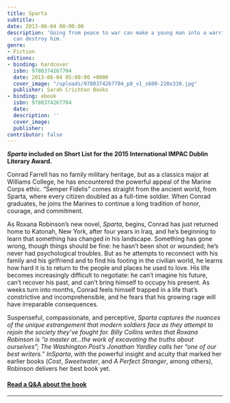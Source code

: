 ```yaml
---
title: Sparta
subtitle: 
date: 2013-06-04 00:00:00
description: 'Going from peace to war can make a young man into a warrior. Going from war to peace
  can destroy him.'
genre:
- Fiction
editions:
- binding: hardcover
  isbn: 9780374267704
  date: 2013-06-04 05:00:00 +0000  
  cover_image: "/uploads/9780374267704_p0_v1_s600-220x330.jpg"
  publisher: Sarah Crichton Books
- binding: ebook
  isbn: 9780374267704
  date: 
  description: ''
  cover_image: 
  publisher: 
contributor: false
---
```

**_Sparta_ included on Short List for the 2015 International IMPAC Dublin Literary Award.**

Conrad Farrell has no family military heritage, but as a classics major at Williams College, he has encountered the powerful appeal of the Marine Corps ethic. “Semper Fidelis” comes straight from the ancient world, from Sparta, where every citizen doubled as a full-time soldier. When Conrad graduates, he joins the Marines to continue a long tradition of honor, courage, and commitment.

As Roxana Robinson’s new novel,&nbsp;*Sparta*, begins, Conrad has just returned home to Katonah, New York, after four years in Iraq, and he’s beginning to learn that something has changed in his landscape. Something has gone wrong, though things should be fine: he hasn’t been shot or wounded; he’s never had psychological troubles. But as he attempts to reconnect with his family and his girlfriend and to find his footing in the civilian world, he learns how hard it is to return to the people and places he used to love. His life becomes increasingly difficult to negotiate: he can’t imagine his future, can’t recover his past, and can’t bring himself to occupy his present. As weeks turn into months, Conrad feels himself trapped in a life that’s constrictive and incomprehensible, and he fears that his growing rage will have irreparable consequences.

Suspenseful, compassionate, and perceptive,&nbsp;*Sparta&nbsp;*captures the nuances of the unique estrangement that modern soldiers face as they attempt to rejoin the society they’ve fought for. Billy Collins writes that Roxana Robinson is “a master at…the work of excavating the truths about ourselves”;&nbsp;*The Washington Post*’s Jonathan Yardley calls her “one of our best writers.” In*Sparta*, with the powerful insight and acuity that marked her earlier books (*Cost*,&nbsp;*Sweetwater*, and&nbsp;*A Perfect Stranger*, among others), Robinson delivers her best book yet.

#### [Read a Q&A about the book](/book-extras/a-conversation-with-roxana-robinson-author-of-sparta/)

---
